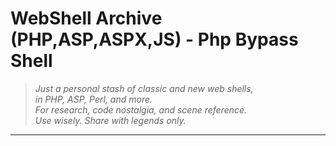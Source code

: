 # WebShell Archive (PHP,ASP,ASPX,JS) - Php Bypass Shell

> _Just a personal stash of classic and new web shells,  
> in PHP, ASP, Perl, and more.  
> For research, code nostalgia, and scene reference.  
> Use wisely. Share with legends only._

---
